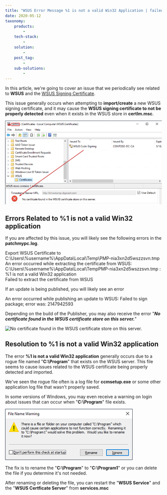 ```yaml
---
title: "WSUS Error Message %1 is not a valid Win32 Application | failed to sign package; error was: 2147942593"
date: 2020-05-12
taxonomy:
    products:
        - 
    tech-stack:
        - 
    solution:
        - 
    post_tag:
        - 
    sub-solutions:
        - 
---
```


In this article, we're going to cover an issue that we periodically see related to **WSUS** and the [WSUS Signing Certificate](/wsus-signing-certificate-options-for-third-party-updates-in-configuration-manager).

This issue generally occurs when attempting to **import/create** a new WSUS signing certificate, and it may cause the **WSUS signing certificate to not be properly detected** even when it exists in the WSUS store in **certlm.msc**.

![](../../_images/certlm-wsus-certificate.png)

## Errors Related to %1 is not a valid Win32 application

If you are affected by this issue, you will likely see the following errors in the **patchmypc.log**.

Export WSUS Certificate to C:\\Users\\%username%\\AppData\\Local\\Temp\\PMP-nia3xn2d5wszzsvn.tmp  
An error occurred while extracting the certificate from WSUS: C:\\Users\\%username%\\AppData\\Local\\TempPMP-nia3xn2d5wszzsvn.tmp : %1 is not a valid Win32 application  
Failed to extract the certificate from WSUS

If an update is being published, you will likely see an error

An error occurred while publishing an update to WSUS: Failed to sign package; error was: 2147942593

Depending on the build of the Publisher, you may also receive the error "_**No certificate found in the WSUS certificate store on this server.**_"

![No certificate found in the WSUS certificate store on this server.](images/No-certificate-found-in-the-WSUS-certificate-store-on-this-server.png)

## Resolution to %1 is not a valid Win32 application

The error **%1 is not a valid Win32 application** generally occurs due to a rogue file named "**C:\\Program**" that exists on the WSUS server. This file seems to cause issues related to the WSUS certificate being properly detected and imported.

We've seen the rogue file often is a log file for **ccmsetup.exe** or some other application log file that wasn't properly saved.

In some versions of Windows, you may even receive a warning on login about issues that can occur when "**C:\\Program**" file exists.

![](../../_images/file-name-warning.png)

The fix is to rename the "**C:\\Program**" to "**C:\\Program1**" or you can delete the file if you determine it's not needed.

After renaming or deleting the file, you can restart the "**WSUS Service**" and the "**WSUS Certficate Server**" from **services.msc**
